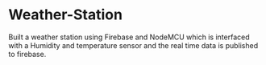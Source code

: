 # Weather-Station
Built a weather station using Firebase and NodeMCU which is interfaced with a Humidity and temperature sensor and the real time data is published to firebase.
